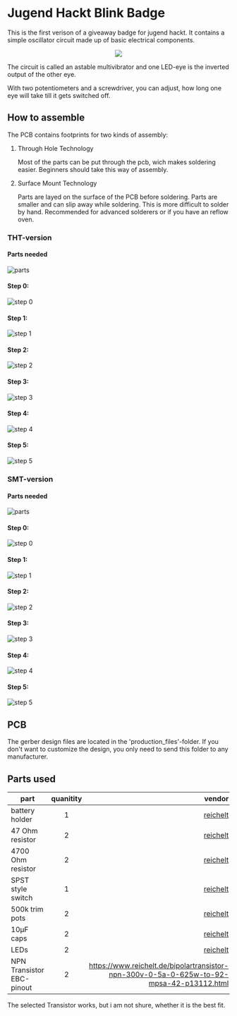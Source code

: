 # Jugend Hackt Blink Badge

This is the first verison of a giveaway badge for jugend hackt.
It contains a simple oscillator circuit made up of basic electrical components.

<p align=center>
<img src="img/circuit.svg"></img>
</p>

The circuit is called an astable multivibrator and one LED-eye is the inverted output of the other eye.

With two potentiometers and a screwdriver, you can adjust, how long one eye will take till it gets switched off.


## How to assemble
The PCB contains footprints for two kinds of assembly:
1. Through Hole Technology

   Most of the parts can be put through the pcb, wich makes soldering easier.
   Beginners should take this way of assembly.
   
2. Surface Mount Technology

   Parts are layed on the surface of the PCB before soldering.
   Parts are smaller and can slip away while soldering. 
   This is more difficult to solder by hand. Recommended for advanced solderers or if you have an reflow oven.

### THT-version

#### Parts needed
![parts](img/THT_needed.svg)
#### Step 0:
![step 0](img/THT_step00.svg "step 0")
#### Step 1:
![step 1](img/THT_step01.svg "step 1")
#### Step 2:
![step 2](img/THT_step02.svg "step 2")
#### Step 3:
![step 3](img/THT_step03.svg "step 3")
#### Step 4:
![step 4](img/THT_step04.svg "step 4")
#### Step 5:
![step 5](img/THT_step05.svg "step 5")


### SMT-version
#### Parts needed
![parts](img/SMT_needed.svg)
#### Step 0:
![step 0](img/SMT_step00.svg "step 0")
#### Step 1:
![step 1](img/SMT_step01.svg "step 1")
#### Step 2:
![step 2](img/SMT_step02.svg "step 2")
#### Step 3:
![step 3](img/SMT_step03.svg "step 3")
#### Step 4:
![step 4](img/SMT_step04.svg "step 4")
#### Step 5:
![step 5](img/SMT_step05.svg "step 5")


## PCB
The gerber design files are located in the 'production_files'-folder. If you don't want to customize the design, you only need to  send this folder to any manufacturer.

## Parts used
| part | quanitity | vendor |
| ---- | :-------: | -----: |
| battery holder | 1 | [reichelt](https://www.reichelt.de/knopfzellenclip-fuer-20-mm-smd-kzh-20smd-p56574.html?&trstct=pol_3)|
| 47 Ohm resistor | 2 | [reichelt](https://www.reichelt.de/widerstand-kohleschicht-47-ohm-0207-250-mw-5-1-4w-47-p1431.html) |
| 4700 Ohm resistor| 2 | [reichelt](https://www.reichelt.de/widerstand-kohleschicht-4-7-kohm-0207-250-mw-5-1-4w-4-7k-p1425.html) |
| SPST style switch | 1 | [reichelt](https://www.reichelt.de/schiebeschalter-1x-um-stehend-print-rm-2-54-ss-esp101-p112178.html)|
| 500k trim pots | 2 | [reichelt](https://www.reichelt.de/einstellpotentiometer-liegend-500-kohm-9-mm-acp-9-l-500k-p110255.html)|
| 10µF caps | 2 | [reichelt](https://www.reichelt.de/elko-radial-10-uf-50-v-105-c-low-esr-fr-a-10u-50-p200268.html)| 
| LEDs | 2 | [reichelt](https://www.reichelt.de/led-5-mm-bedrahtet-rot-4-5-mcd-60-led-5mm-rt-p10233.html?&trstct=pos_0) |
| NPN Transistor EBC-pinout | 2 | https://www.reichelt.de/bipolartransistor-npn-300v-0-5a-0-625w-to-92-mpsa-42-p13112.html |

The selected Transistor works, but i am not shure, whether it is the best fit.

